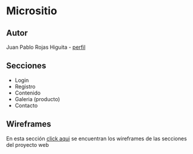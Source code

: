 # Micrositio



## Autor

Juan Pablo Rojas Higuita -
[ perfil ](https://www.linkedin.com/in/juan-pablo-rojas-higuita-8127661a5/)

## Secciones

* Login
* Registro
* Contenido
* Galeria (producto)
* Contacto

## Wireframes

En esta sección [click aqui](https://github.com/juanp-rojash/Proyecto-Web/tree/master/wireframes) se encuentran los wireframes de las secciones del proyecto web

